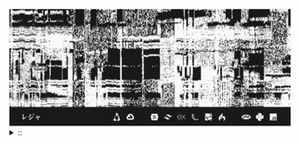 <img src="./banner.png">
<details><summary> :: </summary>
<!--START_SECTION:waka-->

```
From: 09 August 2024 - To: 29 September 2024

Total Time: 185 hrs 27 mins

Python                     70 hrs 18 mins  /////////----------------   34.54 %
YAML                       42 hrs 51 mins  /////--------------------   21.06 %
JavaScript                 36 hrs 4 mins   ////---------------------   17.72 %
Other                      18 hrs 5 mins   //-----------------------   08.89 %
```

<!--END_SECTION:waka-->
</details>

